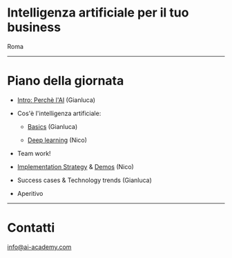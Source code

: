 # Intelligenza artificiale per il tuo business

Roma

---

# Piano della giornata

- [Intro: Perchè l'AI](../intro) (Gianluca)

- Cos'è l'intelligenza artificiale:
	- [Basics](../MLbasics_ita) (Gianluca)

	- [Deep learning](../deep_learning) (Nico)

- Team work! <!-- .element style="color: SpringGreen" -->

- [Implementation Strategy](../implementation_strategy/) & [Demos](../recommender) (Nico)

- Success cases & Technology trends (Gianluca)

- Aperitivo

---

# Contatti

info@ai-academy.com